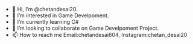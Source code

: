 - 👋 Hi, I’m @chetandesai20.
- 👀 I’m interested in Game Develpoment.
- 🌱 I’m currently learning C#
- 💞️ I’m looking to collaborate on Game Develpoment Project.
- 📫 How to reach me Email:chetandesai604, Instagram:chetan_desai20

<!---
chetandesai20/chetandesai20 is a ✨ special ✨ repository because its `README.md` (this file) appears on your GitHub profile.
You can click the Preview link to take a look at your changes.
--->
